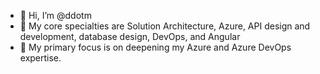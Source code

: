 - 👋 Hi, I’m @ddotm
- 👀 My core specialties are Solution Architecture, Azure, API design and development, database design, DevOps, and Angular
- 🌱 My primary focus is on deepening my Azure and Azure DevOps expertise.
<!--- 
- 💞️ I’m looking to collaborate on ...
- 📫 How to reach me ...
--->

<!---
ddotm/ddotm is a ✨ special ✨ repository because its `README.md` (this file) appears on your GitHub profile.
You can click the Preview link to take a look at your changes.
--->
